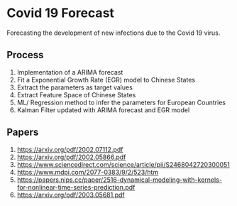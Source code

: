 
# Covid 19 Forecast
Forecasting the development of new infections due to the Covid 19 virus.

## Process
1. Implementation of a ARIMA forecast
2. Fit a Exponential Growth Rate (EGR) model to Chinese States
3. Extract the parameters as target values
4. Extract Feature Space of Chinese States
5. ML/ Regression method to infer the parameters for European Countries
6. Kalman Filter updated with ARIMA forecast and EGR model

## Papers
1. https://arxiv.org/pdf/2002.07112.pdf
2. https://arxiv.org/pdf/2002.05866.pdf
3. https://www.sciencedirect.com/science/article/pii/S2468042720300051
4. https://www.mdpi.com/2077-0383/9/2/523/htm
5. https://papers.nips.cc/paper/2516-dynamical-modeling-with-kernels-for-nonlinear-time-series-prediction.pdf
6. https://arxiv.org/pdf/2003.05681.pdf
